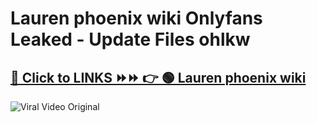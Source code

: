 
 # Lauren phoenix wiki Onlyfans Leaked - Update Files ohlkw

## <h2><a href="https://clipsfans.com/Lauren_phoenix_wiki&ref=git">🔗 Click to LINKS ⏩⏩ 👉 🟢 Lauren phoenix wiki </a></h2>

<a href="https://clipsfans.com/Lauren_phoenix_wiki&ref=git" rel="nofollow" data-target="animated-image.originalLink"><img src="https://i.ibb.co.com/xMMVF88/686577567.gif" alt="Viral Video Original" style="max-width: 100%; display: inline-block;" data-target="animated-image.originalImage"></a>

